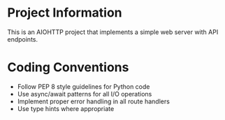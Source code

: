 <!-- Use this file to provide workspace-specific custom instructions to Copilot. For more details, visit https://code.visualstudio.com/docs/copilot/copilot-customization#_use-a-githubcopilotinstructionsmd-file -->

# Project Information
This is an AIOHTTP project that implements a simple web server with API endpoints.

# Coding Conventions
- Follow PEP 8 style guidelines for Python code
- Use async/await patterns for all I/O operations
- Implement proper error handling in all route handlers
- Use type hints where appropriate
